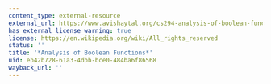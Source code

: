 ```yaml
---
content_type: external-resource
external_url: https://www.avishaytal.org/cs294-analysis-of-boolean-functions
has_external_license_warning: true
license: https://en.wikipedia.org/wiki/All_rights_reserved
status: ''
title: '*Analysis of Boolean Functions*'
uid: eb42b728-61a3-4dbb-bce0-484ba6f86568
wayback_url: ''
---
```

